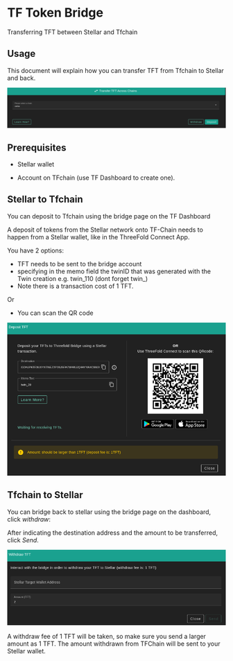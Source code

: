 # TF Token Bridge

Transferring TFT between Stellar and Tfchain

## Usage

This document will explain how you can transfer TFT from Tfchain to Stellar and back.

![bridge page](../img/bridge.png)

## Prerequisites

- Stellar wallet

- Account on TFchain (use TF Dashboard to create one).

## Stellar to Tfchain

You can deposit to Tfchain using the bridge page on the TF Dashboard

A deposit of tokens from the Stellar network onto TF-Chain needs to happen from a Stellar wallet, like in the ThreeFold Connect App.

You have 2 options:

- TFT needs to be sent to the bridge account
- specifying in the memo field the twinID that was generated with the Twin creation e.g. twin_110 (dont forget twin_)
- Note there is a transaction cost of 1 TFT.

Or

- You can scan the QR code

![bridge](../img/bridge_deposit.png)

## Tfchain to Stellar

You can bridge back to stellar using the bridge page on the dashboard, click *withdraw*:

After indicating the destination address and the amount to be transferred, click *Send*.

![withdraw](../img/bridge_withdraw.png)

A withdraw fee of 1 TFT will be taken, so make sure you send a larger amount as 1 TFT.
The amount withdrawn from TFChain will be sent to your Stellar wallet.

